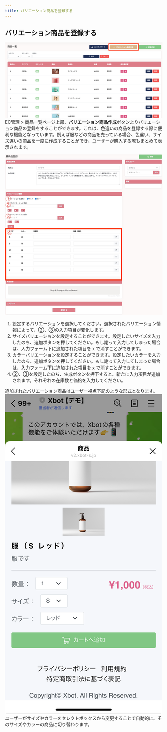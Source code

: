 ```yaml
---
title: バリエーション商品を登録する
---
```

## バリエーション商品を登録する
![商品一覧ページ](../images/variation-create-list.png)
EC管理 > 商品一覧ページ上部、**バリエーション商品作成**ボタンよりバリエーション商品の登録をすることができます。これは、色違いの商品を登録する際に便利な機能となっています。例えば服などの商品を売っている場合、色違い、サイズ違いの商品を一度に作成することができ、ユーザーが購入する際もまとめて表示されます。  

![バリエーション商品作成画面](../images/variation-product-create.jpeg)
1. 設定するバリエーションを選択してください。選択されたバリエーション情報によって、②、③の入力項目が変化します。
2. サイズバリエーションを設定することができます。設定したいサイズを入力したのち、追加ボタンを押してください。もし謝って入力してしまった場合は、入力フォーム下に追加された項目を x で消すことができます。
3. カラーバリエーションを設定することができます。設定したいカラーを入力したのち、追加ボタンを押してください。もし謝って入力してしまった場合は、入力フォーム下に追加された項目を x で消すことができます。
4. ②、③を設定したのち、生成ボタンを押下すると、新たに入力項目が追加されます。それぞれの在庫数と価格を入力してください。  

追加されたバリエーション商品はユーザー視点下記のような形式となります。
![バリエーション商品ユーザー視点](../images/variation-liff-screen.png)
ユーザーがサイズやカラーをセレクトボックスから変更することで自動的に、そのサイズやカラーの商品に切り替わります。
